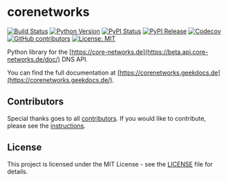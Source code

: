 # corenetworks

[![Build Status](https://img.shields.io/drone/build/thegeeklab/corenetworks?logo=drone)](https://cloud.drone.io/thegeeklab/corenetworks)
[![Python Version](https://img.shields.io/pypi/pyversions/corenetworks.svg)](https://pypi.org/project/corenetworks/)
[![PyPI Status](https://img.shields.io/pypi/status/corenetworks.svg)](https://pypi.org/project/corenetworks/)
[![PyPI Release](https://img.shields.io/pypi/v/corenetworks.svg)](https://pypi.org/project/corenetworks/)
[![Codecov](https://img.shields.io/codecov/c/github/thegeeklab/corenetworks)](https://codecov.io/gh/thegeeklab/corenetworks)
[![GitHub contributors](https://img.shields.io/github/contributors/thegeeklab/corenetworks)](https://github.com/thegeeklab/corenetworks/graphs/contributors)
[![License: MIT](https://img.shields.io/github/license/thegeeklab/corenetworks)](https://github.com/thegeeklab/corenetworks/blob/main/LICENSE)

Python library for the [https://core-networks.de](https://beta.api.core-networks.de/doc/) DNS API.

You can find the full documentation at [https://corenetworks.geekdocs.de](https://corenetworks.geekdocs.de/).

## Contributors

Special thanks goes to all [contributors](https://github.com/thegeeklab/corenetworks/graphs/contributors). If you would like to contribute,
please see the [instructions](https://github.com/thegeeklab/corenetworks/blob/main/CONTRIBUTING.md).

## License

This project is licensed under the MIT License - see the [LICENSE](https://github.com/thegeeklab/corenetworks/blob/main/LICENSE) file for details.
